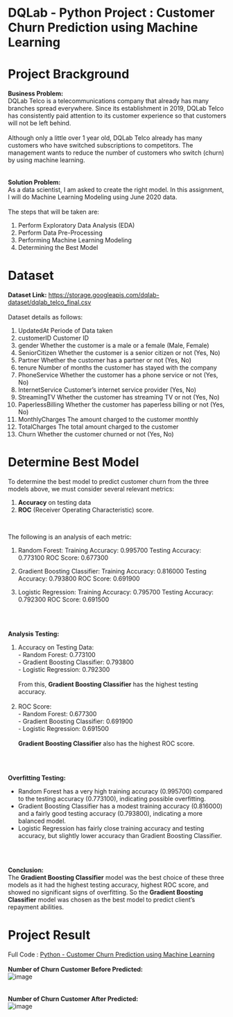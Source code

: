 # DQLab - Python Project : Customer Churn Prediction using Machine Learning
# Project Brackground
**Business Problem:**
<br>DQLab Telco is a telecommunications company that already has many branches spread everywhere. Since its establishment in 2019, DQLab Telco has consistently paid attention to its customer experience so that customers will not be left behind.
<br>
<br>Although only a little over 1 year old, DQLab Telco already has many customers who have switched subscriptions to competitors. The management wants to reduce the number of customers who switch (churn) by using machine learning.
<br>
<br>
<br> **Solution Problem:**
<br>As a data scientist, I am asked to create the right model. In this assignment, I will do Machine Learning Modeling using June 2020 data.
<br>
<br>The steps that will be taken are:
1.    Perform Exploratory Data Analysis (EDA)
2.    Perform Data Pre-Processing
3.    Performing Machine Learning Modeling
4.    Determining the Best Model

# Dataset
**Dataset Link:** https://storage.googleapis.com/dqlab-dataset/dqlab_telco_final.csv
<br>
<br>Dataset details as follows:

1. UpdatedAt Periode of Data taken
2. customerID Customer ID
3. gender Whether the customer is a male or a female (Male, Female)
4. SeniorCitizen Whether the customer is a senior citizen or not (Yes, No)
5. Partner Whether the customer has a partner or not (Yes, No)
6. tenure Number of months the customer has stayed with the company
7. PhoneService Whether the customer has a phone service or not (Yes, No)
8. InternetService Customer’s internet service provider (Yes, No)
9. StreamingTV Whether the customer has streaming TV or not (Yes, No)
10. PaperlessBilling Whether the customer has paperless billing or not (Yes, No)
11. MonthlyCharges The amount charged to the customer monthly
12. TotalCharges The total amount charged to the customer
13. Churn Whether the customer churned or not (Yes, No)

# Determine Best Model
To determine the best model to predict customer churn from the three models above, we must consider several relevant metrics: 
1. **Accuracy** on testing data
2. **ROC** (Receiver Operating Characteristic) score. 
<br>

The following is an analysis of each metric:

1. Random Forest:
        Training Accuracy: 0.995700
        Testing Accuracy: 0.773100
        ROC Score: 0.677300

2. Gradient Boosting Classifier:
        Training Accuracy: 0.816000
        Testing Accuracy: 0.793800
        ROC Score: 0.691900

3. Logistic Regression:
        Training Accuracy: 0.795700
        Testing Accuracy: 0.792300
        ROC Score: 0.691500
<br>
<br>

**Analysis Testing:**

1. Accuracy on Testing Data:
        <br>- Random Forest: 0.773100
        <br>- Gradient Boosting Classifier: 0.793800
        <br>- Logistic Regression: 0.792300
   <br>
   <br>
   From this, **Gradient Boosting Classifier** has the highest testing accuracy.
   <br>
   <br>
2. ROC Score:
        <br>- Random Forest: 0.677300
        <br>- Gradient Boosting Classifier: 0.691900
        <br>- Logistic Regression: 0.691500
   <br>
   <br>
   **Gradient Boosting Classifier** also has the highest ROC score.
<br>
<br>

**Overfitting Testing:**
<br>
- Random Forest has a very high training accuracy (0.995700) compared to the testing accuracy (0.773100), indicating possible overfitting.
- Gradient Boosting Classifier has a modest training accuracy (0.816000) and a fairly good testing accuracy (0.793800), indicating a more balanced model.
- Logistic Regression has fairly close training accuracy and testing accuracy, but slightly lower accuracy than Gradient Boosting Classifier.
<br>
<br>

**Conclusion:**
<br>
The **Gradient Boosting Classifier** model was the best choice of these three models as it had the highest testing accuracy, highest ROC score, and showed no significant signs of overfitting. So the **Gradient Boosting Classifier** model was chosen as the best model to predict client’s repayment abilities.
# Project Result
Full Code : [Python - Customer Churn Prediction using Machine Learning](https://github.com/oktaviorezap/Customer-Churn-Prediction-using-Machine-Learning/blob/main/DQLab%20-%20Customer%20Churn%20Prediction%20Using%20Machine%20Learning.ipynb)
<br>
<br> **Number of Churn Customer Before Predicted:**
<br>![image](https://github.com/user-attachments/assets/660f78c6-e4c7-49b0-b6ff-a1485ccc7841)
<br>
<br>
<br> **Number of Churn Customer After Predicted:**
<br>![image](https://github.com/user-attachments/assets/aed6aa79-88f4-4c54-aab2-15df7689bb7d)


